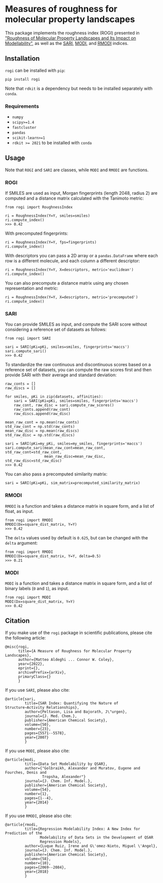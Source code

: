 # Measures of roughness for molecular property landscapes

This package implements the roughness index (ROGI) presented in 
["Roughness of Molecular Property Landscapes and Its Impact on Modellability"](#), as well
as the [SARI](https://pubs.acs.org/doi/10.1021/jm0705713), [MODI](https://pubs.acs.org/doi/10.1021/ci400572x), 
and [RMODI](https://pubs.acs.org/doi/10.1021/acs.jcim.8b00313) indices.

## Installation
``rogi`` can be installed with ``pip``:

```
pip install rogi
```

Note that ``rdkit`` is a dependency but needs to be installed separately with `conda`.

### Requirements
* `numpy`
* `scipy>=1.4`
* `fastcluster` 
* `pandas`
* `scikit-learn>=1`
* `rdkit >= 2021` to be installed with `conda`

## Usage
Note that ``ROGI`` and ``SARI`` are classes, while ``MODI`` and ``RMODI`` are functions. 

### ROGI
If SMILES are used as input, Morgan fingerprints (length 2048, radius 2) are computed and 
a distance matrix calculated with the Tanimoto metric:

```
from rogi import RoughnessIndex

ri = RoughnessIndex(Y=Y, smiles=smiles)
ri.compute_index()
>>> 0.42
```

With precomputed fingerprints:
```
ri = RoughnessIndex(Y=Y, fps=fingerprints)
ri.compute_index()
```

With descriptors you can pass a 2D array or a ``pandas.DataFrame`` where each row is a different
molecule, and each column a different descriptor:
```
ri = RoughnessIndex(Y=Y, X=descriptors, metric='euclidean')
ri.compute_index()
```

You can also precompute a distance matrix using any chosen representation and metric:
```
ri = RoughnessIndex(Y=Y, X=descriptors, metric='precomputed')
ri.compute_index()
```

### SARI
You can provide SMILES as input, and compute the SARI score without considering a reference
set of datasets as follows:
```
from rogi import SARI

sari = SARI(pKi=pKi, smiles=smiles, fingerprints='maccs')
sari.compute_sari()
>>> 0.42
```

To standardize the raw continuous and discontinuous scores based on a reference set of datasets,
you can compute the raw scores first and then provide SARI with their average and standard deviation:

```
raw_conts = []
raw_discs = []

for smiles, pKi in zip(datasets, affinities):
    sari = SARI(pKi=pKi, smiles=smiles, fingerprints='maccs')
    raw_cont, raw_disc = sari.compute_raw_scores()
    raw_conts.append(raw_cont)
    raw_discs.append(raw_disc)

mean_raw_cont = np.mean(raw_conts)
std_raw_cont = np.std(raw_conts)
mean_raw_disc = np.mean(raw_discs)
std_raw_disc = np.std(raw_discs)
                         
sari = SARI(pKi=my_pKi, smiles=my_smiles, fingerprints='maccs')
sari.compute_sari(mean_raw_cont=mean_raw_cont, std_raw_cont=std_raw_cont,
                  mean_raw_disc=mean_raw_disc, std_raw_disc=std_raw_disc)
>>> 0.42
```

You can also pass a precomputed similarity matrix:
```
sari = SARI(pKi=pKi, sim_matrix=precomputed_similarity_matrix)
```

### RMODI
``RMODI`` is a function and takes a distance matrix in square form, 
and a list of float, as input.

```
from rogi import RMODI
RMODI(Dx=square_dist_matrix, Y=Y)
>>> 0.42
```

The ``delta`` values used by default is ``0.625``, but can be changed with the ``delta`` argument:

```
from rogi import RMODI
RMODI(Dx=square_dist_matrix, Y=Y, delta=0.5)
>>> 0.21
```

### MODI
``MODI`` is a function and takes a distance matrix in square form, 
and a list of binary labels (`0` and `1`), as input.

```
from rogi import MODI
MODI(Dx=square_dist_matrix, Y=Y)
>>> 0.42
```

## Citation
If you make use of the ``rogi`` package in scientific publications, please cite the following article:

```
@misc{rogi,
      title={A Measure of Roughness for Molecular Property Landscapes}, 
      author={Matteo Aldeghi ... Connor W. Coley},
      year={2022},
      eprint={},
      archivePrefix={arXiv},
      primaryClass={}
      }
```

If you use ``SARI``, please also cite:

```
@article{sari,
         title={SAR Index: Quantifying the Nature of Structure−Activity Relationships},
         author={Peltason, Lisa and Bajorath, J\"urgen},
         journal={J. Med. Chem.},
         publisher={American Chemical Society},
         volume={50},
         number={23},
         pages={5571--5578},
         year={2007}
         }
```

If you use ``MODI``, please also cite:

```
@article{modi,
         title={Data Set Modelability by QSAR},
         author={"Golbraikh, Alexander and Muratov, Eugene and Fourches, Denis and
                 Tropsha, Alexander"}
         journal={J. Chem. Inf. Model.},
         publisher={American Chemical Society},
         volume={54},
         number={1},
         pages={1--4},
         year={2014}
         }
```

If you use ``RMODI``, please also cite:

```
@article{rmodi,
         title={Regression Modelability Index: A New Index for Prediction of the
                Modelability of Data Sets in the Development of QSAR
                Regression Models},
         author={Luque Ruiz, Irene and G\'omez-Nieto, Miguel \'Angel},
         journal={J. Chem. Inf. Model.},
         publisher={American Chemical Society},
         volume={58},
         number={10},
         pages={2069--2084},
         year={2018}
         }
```
